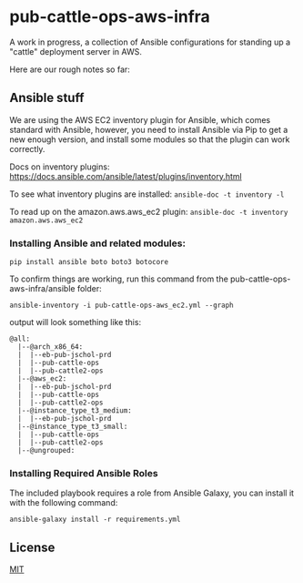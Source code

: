 # pub-cattle-ops-aws-infra

A work in progress, a collection of Ansible configurations for standing up a "cattle" deployment server in AWS.

Here are our rough notes so far:

## Ansible stuff

We are using the AWS EC2 inventory plugin for Ansible, which comes standard with Ansible, however, you need to install Ansible via Pip to get a new enough version, and install some modules so that the plugin can work correctly.

Docs on inventory plugins:
https://docs.ansible.com/ansible/latest/plugins/inventory.html

To see what inventory plugins are installed:
`ansible-doc -t inventory -l`

To read up on the amazon.aws.aws_ec2 plugin:
`ansible-doc -t inventory amazon.aws.aws_ec2`

### Installing Ansible and related modules:

`pip install ansible boto boto3 botocore`

To confirm things are working, run this command from the pub-cattle-ops-aws-infra/ansible folder:

`ansible-inventory -i pub-cattle-ops-aws_ec2.yml --graph`

output will look something like this:

```
@all:
  |--@arch_x86_64:
  |  |--eb-pub-jschol-prd
  |  |--pub-cattle-ops
  |  |--pub-cattle2-ops
  |--@aws_ec2:
  |  |--eb-pub-jschol-prd
  |  |--pub-cattle-ops
  |  |--pub-cattle2-ops
  |--@instance_type_t3_medium:
  |  |--eb-pub-jschol-prd
  |--@instance_type_t3_small:
  |  |--pub-cattle-ops
  |  |--pub-cattle2-ops
  |--@ungrouped:
```

### Installing Required Ansible Roles

The included playbook requires a role from Ansible Galaxy, you can install it with the following command:

`ansible-galaxy install -r requirements.yml`


## License

[MIT](LICENSE)
